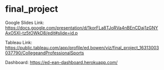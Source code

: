 # final_project

Google Slides Link:
https://docs.google.com/presentation/d/1korFLa8TJoRVa4nBEnCDaj1zGNYAxO5XI-tz5tOWkD8/edit#slide=id.p

Tableau Link:
https://public.tableau.com/app/profile/ed.bowen/viz/final_project_16313003037790/CollegeandProfessionalSports

Dashboard:
https://ed-ean-dashboard.herokuapp.com/
